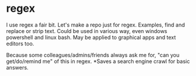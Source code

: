 # regex

I use regex a fair bit. Let's make a repo just for regex. Examples, find and replace or strip text. Could be used in various way, even windows powershell and linux bash. May be applied to graphical apps and text editors too. 

Because some colleagues/admins/friends always ask me for, "can you get/do/remind me" of this in regex. *Saves a search engine crawl for basic answers.
